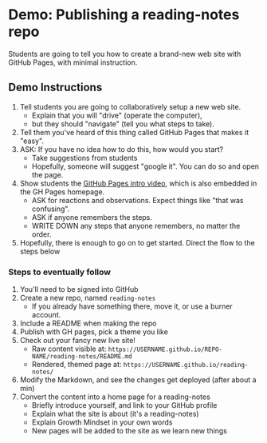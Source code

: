 # Demo: Publishing a reading-notes repo

Students are going to tell you how to create a brand-new web site with GitHub Pages, with minimal instruction. 

## Demo Instructions

1. Tell students you are going to collaboratively setup a new web site. 
    - Explain that you will "drive" (operate the computer), 
    - but they should "navigate" (tell you what steps to take).
1. Tell them you've heard of this thing called GitHub Pages that makes it "easy". 
1. ASK: If you have no idea how to do this, how would you start?
    - Take suggestions from students
    - Hopefully, someone will suggest "google it". You can do so and open the page.
1. Show students the [GitHub Pages intro video](https://www.youtube.com/watch?v=2MsN8gpT6jY), which is also embedded in the GH Pages homepage.
    - ASK for reactions and observations. Expect things like "that was confusing". 
    - ASK if anyone remembers the steps. 
    - WRITE DOWN any steps that anyone remembers, no matter the order. 
1. Hopefully, there is enough to go on to get started. Direct the flow to the steps below

### Steps to eventually follow

1. You'll need to be signed into GitHub
1. Create a new repo, named `reading-notes`
    - If you already have something there, move it, or use a burner account.
1. Include a README when making the repo
1. Publish with GH pages, pick a theme you like
1. Check out your fancy new live site!
    - Raw content visible at: `https://USERNAME.github.io/REPO-NAME/reading-notes/README.md`
    - Rendered, themed page at: `https://USERNAME.github.io/reading-notes/`
1. Modify the Markdown, and see the changes get deployed (after about a min)
1. Convert the content into a home page for a reading-notes
    - Briefly introduce yourself, and link to your GitHub profile
    - Explain what the site is about (it's a reading-notes)
    - Explain Growth Mindset in your own words
    - New pages will be added to the site as we learn new things
